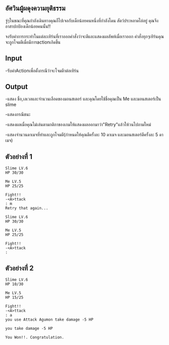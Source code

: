 อัศวินผู้ผดุงความยุติธรรม
---

จู่ๆในขณะที่คุณกำลังเดินทางคุณก็ไปเจอกับเด็กน้อยคนหนึ่งที่กำลังโดน สัตว์ประหลาดไล่อยู่ คุณจึงอาสาปกป้องเด็กน้อยคนนั้น!!

จงรับค่าการกระทำในแต่ละเทิร์นที่เราออกคำสั่งว่าจะตีและแสดงผลลัพท์เมื่อเราออก
คำสั่งทุกๆเทิร์นคุณจะถูกโจมตีเมื่อมีการactionเกิดขึ้น

Input
-
-รับค่าActionเพื่อตั้งกรณีว่าจะโจมตีาต่อเทิร์น

Output
-
-แสดง ชื่อ,เลเวลและจำนวนเลือดของมอนสเตอร์ และคุณโดยใช้ชื่อคุณเป็น Me และมอนสเตอร์เป็น slime

-แสดงกรณีชนะ

-แสดงผลเมื่อคุณไม่เล่นตามกติกาของเกมให้แสดงผลออกมาว่า"Retry"แล้วให้วนไปถามใหม่

-แสดงจำนวนดาเมจที่ทำและถูกโจมตี(กำหนดให้คุณตีครั้งละ 10 ดาเมจ และมอนสเตอร์ตีครั้งละ 5 ดาเมจ)

ตัวอย่างที่ 1
-
    Slime LV.6
    HP 30/30

    Me LV.5
    HP 25/25

    Fight!!
    -<A>ttack
    : m
    Retry that again...

    Slime LV.6
    HP 30/30

    Me LV.5
    HP 25/25

    Fight!!
    -<A>ttack
    :
ตัวอย่างที่ 2
- 
    Slime LV.6
    HP 10/30

    Me LV.5
    HP 15/25

    Fight!!
    -<A>ttack
    : a
    you use Attack Agumon take damage -5 HP

    you take damage -5 HP

    You Won!!. Congratulation.

